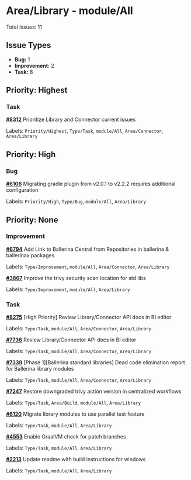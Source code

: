 # Area/Library - module/All

Total Issues: 11

## Issue Types

- **Bug:** 1
- **Improvement:** 2
- **Task:** 8

## Priority: Highest

### Task

**[#8312](https://github.com/ballerina-platform/ballerina-library/issues/8312)** Prioritize Library and Connector current issues

Labels: `Priority/Highest`, `Type/Task`, `module/All`, `Area/Connector`, `Area/Library`

## Priority: High

### Bug

**[#6106](https://github.com/ballerina-platform/ballerina-library/issues/6106)** Migrating gradle plugin from v2.0.1 to v2.2.2 requires additional configuration

Labels: `Priority/High`, `Type/Bug`, `module/All`, `Area/Library`

## Priority: None

### Improvement

**[#6794](https://github.com/ballerina-platform/ballerina-library/issues/6794)** Add Link to Ballerina Central from Repositories in ballerina & ballerinax packages

Labels: `Type/Improvement`, `module/All`, `Area/Connector`, `Area/Library`

**[#3867](https://github.com/ballerina-platform/ballerina-library/issues/3867)** Improve the trivy security scan location for std libs

Labels: `Type/Improvement`, `module/All`, `Area/Library`

### Task

**[#8275](https://github.com/ballerina-platform/ballerina-library/issues/8275)** [High Priority] Review Library/Connector API docs in BI editor

Labels: `Type/Task`, `module/All`, `Area/Connector`, `Area/Library`

**[#7736](https://github.com/ballerina-platform/ballerina-library/issues/7736)** Review Library/Connector API docs in BI editor

Labels: `Type/Task`, `module/All`, `Area/Connector`, `Area/Library`

**[#7339](https://github.com/ballerina-platform/ballerina-library/issues/7339)** [Phase 1][Ballerina standard libraries] Dead code elimination report for Ballerina library modules

Labels: `Type/Task`, `module/All`, `Area/Connector`, `Area/Library`

**[#7247](https://github.com/ballerina-platform/ballerina-library/issues/7247)** Restore downgraded trivy action version in centralized workflows

Labels: `Type/Task`, `Area/Build`, `module/All`, `Area/Library`

**[#6120](https://github.com/ballerina-platform/ballerina-library/issues/6120)** Migrate library modules to use parallel test feature 

Labels: `Type/Task`, `module/All`, `Area/Library`

**[#4553](https://github.com/ballerina-platform/ballerina-library/issues/4553)** Enable GraalVM check for patch branches

Labels: `Type/Task`, `module/All`, `Area/Library`

**[#2213](https://github.com/ballerina-platform/ballerina-library/issues/2213)** Update readme with build instructions for windows

Labels: `Type/Task`, `module/All`, `Area/Library`

